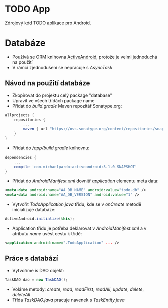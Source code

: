 TODO App
========

Zdrojový kód TODO aplikace pro Android.


Databáze
========

- Používá se ORM knihovna [ActiveAndroid](https://github.com/pardom/ActiveAndroid), protože je velmi jednoduchá na použití
- V rámci zjednodušení se nepracuje s _AsyncTask_


Návod na použití databáze
-------------------------

- Zkopírovat do projektu celý package "database"
- Upravit ve všech třídách package name
- Přidat do _build.gradle_ Maven repozitář Sonatype.org:

```groovy
allprojects {
	repositories {
		...
		maven { url "https://oss.sonatype.org/content/repositories/snapshots/" }
	}
}
```

- Přidat do _/app/build.gradle_ knihovnu:

```groovy
dependencies {
	...
	compile 'com.michaelpardo:activeandroid:3.1.0-SNAPSHOT'
}
```

- Přidat do _AndroidManifest.xml_ dovnitř _application_ elementu meta data:

```xml
<meta-data android:name="AA_DB_NAME" android:value="todo.db" />
<meta-data android:name="AA_DB_VERSION" android:value="1" />
```

- Vytvořit _TodoApplication.java_ třídu, kde se v _onCreate_ metodě inicializuje databáze:

```java
ActiveAndroid.initialize(this);
```

- Application třídu je potřeba deklarovat v _AndroidManifest.xml_ a v atributu _name_ uvést cestu k třídě:

```xml
<application android:name=".TodoApplication" ... />
```


Práce s databází
----------------

- Vytvoříme is DAO objekt:

```java
TaskDAO dao = new TaskDAO();
```

- Voláme metody: _create_, _read_, _readFirst_, _readAll_, _update_, _delete_, _deleteAll_
- Třída _TaskDAO.java_ pracuje navenek s _TaskEntity.java_
